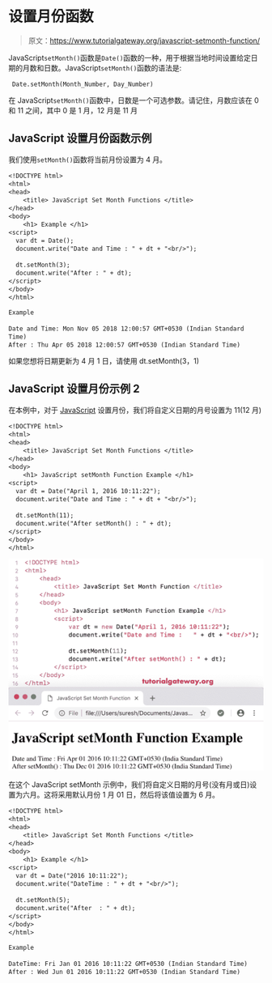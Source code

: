 # 设置月份函数

> 原文：<https://www.tutorialgateway.org/javascript-setmonth-function/>

JavaScript`setMonth()`函数是`Date()`函数的一种，用于根据当地时间设置给定日期的月数和日数。JavaScript`setMonth()`函数的语法是:

```
 Date.setMonth(Month_Number, Day_Number)
```

在 JavaScript`setMonth()`函数中，日数是一个可选参数。请记住，月数应该在 0 和 11 之间，其中 0 是 1 月，12 月是 11 月

## JavaScript 设置月份函数示例

我们使用`setMonth()`函数将当前月份设置为 4 月。

```
<!DOCTYPE html>
<html>
<head>
    <title> JavaScript Set Month Functions </title>
</head>
<body>
    <h1> Example </h1>
<script>
  var dt = Date();  
  document.write("Date and Time : " + dt + "<br/>");

  dt.setMonth(3);
  document.write("After : " + dt);
</script>
</body>
</html>
```

```
Example

Date and Time: Mon Nov 05 2018 12:00:57 GMT+0530 (Indian Standard Time)
After : Thu Apr 05 2018 12:00:57 GMT+0530 (Indian Standard Time)
```

如果您想将日期更新为 4 月 1 日，请使用 dt.setMonth(3，1)

## JavaScript 设置月份示例 2

在本例中，对于 [JavaScript](https://www.tutorialgateway.org/javascript/) 设置月份，我们将自定义日期的月号设置为 11(12 月)

```
<!DOCTYPE html>
<html>
<head>
    <title> JavaScript Set Month Functions </title>
</head>
<body>
    <h1> JavaScript setMonth Function Example </h1>
<script>
  var dt = Date("April 1, 2016 10:11:22");
  document.write("Date and Time : " + dt + "<br/>");

  dt.setMonth(11);
  document.write("After setMonth() : " + dt);
</script>
</body>
</html>
```

![JavaScript setMonth Function 2](img/d1c8e45418b65e970ceeb74902950ccb.png)

在这个 JavaScript setMonth 示例中，我们将自定义日期的月号(没有月或日)设置为六月。这将采用默认月份 1 月 01 日，然后将该值设置为 6 月。

```
<!DOCTYPE html>
<html>
<head>
    <title> JavaScript Set Month Functions </title>
</head>
<body>
    <h1> Example </h1>
<script>
  var dt = Date("2016 10:11:22");
  document.write("DateTime : " + dt + "<br/>");

  dt.setMonth(5);
  document.write("After  : " + dt);
</script>
</body>
</html>
```

```
Example

DateTime: Fri Jan 01 2016 10:11:22 GMT+0530 (Indian Standard Time)
After : Wed Jun 01 2016 10:11:22 GMT+0530 (Indian Standard Time)
```
